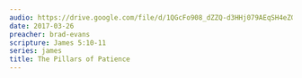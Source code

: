 ```yaml
---
audio: https://drive.google.com/file/d/1QGcFo908_dZZQ-d3HHj079AEqSH4eZGp/view
date: 2017-03-26
preacher: brad-evans
scripture: James 5:10-11
series: james
title: The Pillars of Patience
---
```

